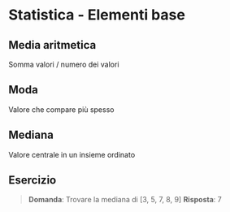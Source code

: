 # Statistica - Elementi base

## Media aritmetica
Somma valori / numero dei valori

## Moda
Valore che compare più spesso

## Mediana
Valore centrale in un insieme ordinato

## Esercizio
> **Domanda**: Trovare la mediana di [3, 5, 7, 8, 9]
> **Risposta**: 7
